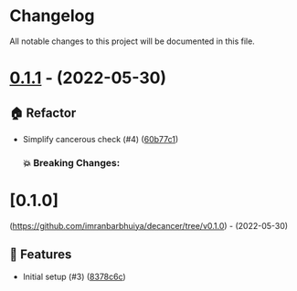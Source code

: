 # Changelog
All notable changes to this project will be documented in this file.

# [0.1.1](https://github.com/imranbarbhuiya/decancer/compare/v0.1.0...v0.1.1) - (2022-05-30)

## 🏠 Refactor

- Simplify cancerous check (#4) ([60b77c1](https://github.com/imranbarbhuiya/decancer/commit/60b77c1d4940d5d43c651c6fe7be9d4a4e5d04f9))

   ### 💥 Breaking Changes:


# [0.1.0]
(https://github.com/imranbarbhuiya/decancer/tree/v0.1.0) - (2022-05-30)

## 🚀 Features

- Initial setup (#3) ([8378c6c](https://github.com/imranbarbhuiya/decancer/commit/8378c6c6dbb141786da029aed5f3fe0fbd31ec4f))

